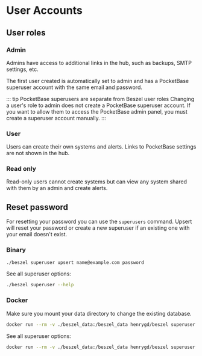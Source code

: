 # User Accounts

## User roles

### Admin

Admins have access to additional links in the hub, such as backups, SMTP settings, etc.

The first user created is automatically set to admin and has a PocketBase superuser account with the same email and password.

::: tip PocketBase superusers are separate from Beszel user roles
Changing a user's role to admin does not create a PocketBase superuser account. If you want to allow them to access the PocketBase admin panel, you must create a superuser account manually.
:::

### User

Users can create their own systems and alerts. Links to PocketBase settings are not shown in the hub.

### Read only

Read-only users cannot create systems but can view any system shared with them by an admin and create alerts.

## Reset password

For resetting your password you can use the `superusers` command. Upsert will reset your password or create a new superuser if an existing one with your email doesn't exist.

### Binary

```bash
./beszel superuser upsert name@example.com password
```

See all superuser options:

```bash
./beszel superuser --help
```

### Docker

Make sure you mount your data directory to change the existing database.

```bash
docker run --rm -v ./beszel_data:/beszel_data henrygd/beszel superuser upsert name@example.com password
```

See all superuser options:

```bash
docker run --rm -v ./beszel_data:/beszel_data henrygd/beszel superuser --help
```


